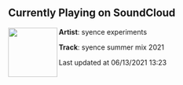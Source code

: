 ## Currently Playing on SoundCloud

[<img align="left" width="100" src="https://i1.sndcdn.com/artworks-Dk1qLY3grbZEtyj0-Adv7zA-t500x500.jpg">](https://soundcloud.com/syenceexperiments/syence-summer-mix-2021)

**Artist**: syence experiments 

**Track**: syence summer mix 2021

Last updated at 06/13/2021 13:23

